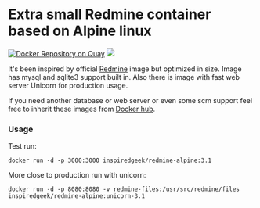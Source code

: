 Extra small Redmine container based on Alpine linux
=======================================

[![Docker Repository on Quay](https://quay.io/repository/inspired_geek/redmine-alpine/status "Docker Repository on Quay")](https://quay.io/repository/inspired_geek/redmine-alpine) [![](https://images.microbadger.com/badges/image/inspiredgeek/redmine-alpine.svg)](http://microbadger.com/images/inspiredgeek/redmine-alpine "Get your own image badge on microbadger.com")

It's been inspired by official [Redmine](https://hub.docker.com/_/redmine/) image but optimized in size.
Image has mysql and sqlite3 support built in.
Also there is image with fast web server Unicorn for production usage.

If you need another database or web server or even some scm support feel free to inherit these images from [Docker hub](https://hub.docker.com/r/inspiredgeek/redmine-alpine/).

### Usage

Test run:

    docker run -d -p 3000:3000 inspiredgeek/redmine-alpine:3.1

More close to production run with unicorn:

    docker run -d -p 8080:8080 -v redmine-files:/usr/src/redmine/files inspiredgeek/redmine-alpine:unicorn-3.1

